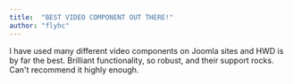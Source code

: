 ```yaml
---
title:  "BEST VIDEO COMPONENT OUT THERE!"
author: "flyhc"
---
```

I have used many different video components on Joomla sites and HWD is by far the best. Brilliant functionality, so robust, and their support rocks. Can't recommend it highly enough.